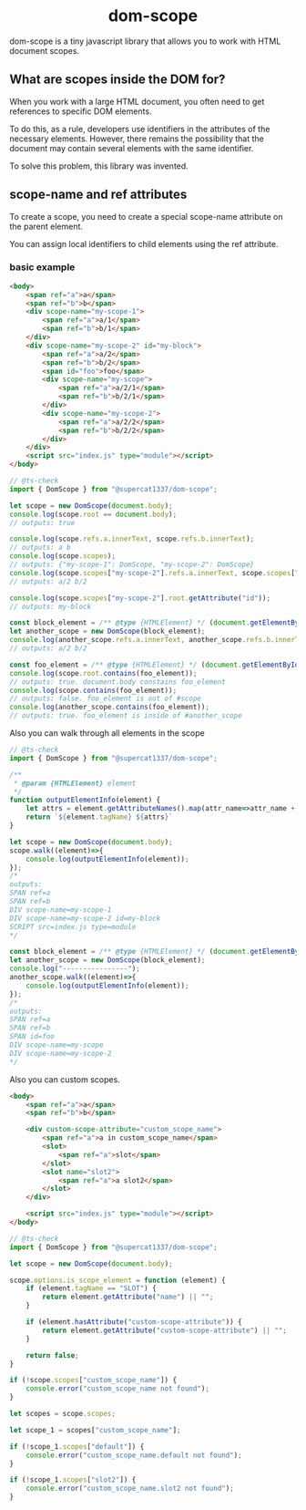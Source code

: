 <h1 align="center">
    dom-scope
</h1>

dom-scope is a tiny javascript library that allows you to work with HTML document scopes. 

## What are scopes inside the DOM for?

When you work with a large HTML document, you often need to get references to specific DOM elements. 

To do this, as a rule, developers use identifiers in the attributes of the necessary elements. However, there remains the possibility that the document may contain several elements with the same identifier. 

To solve this problem, this library was invented.


## scope-name and ref attributes

To create a scope, you need to create a special scope-name attribute on the parent element. 

You can assign local identifiers to child elements using the ref attribute.

### basic example

```html
<body>
    <span ref="a">a</span>
    <span ref="b">b</span>
    <div scope-name="my-scope-1">
        <span ref="a">a/1</span>
        <span ref="b">b/1</span>
    </div>
    <div scope-name="my-scope-2" id="my-block">    
        <span ref="a">a/2</span>
        <span ref="b">b/2</span>
        <span id="foo">foo</span>
        <div scope-name="my-scope">    
            <span ref="a">a/2/1</span>
            <span ref="b">b/2/1</span>
        </div>
        <div scope-name="my-scope-2">    
            <span ref="a">a/2/2</span>
            <span ref="b">b/2/2</span>
        </div>
    </div>
    <script src="index.js" type="module"></script>
</body>
```

```js
// @ts-check
import { DomScope } from "@supercat1337/dom-scope";

let scope = new DomScope(document.body);
console.log(scope.root == document.body);
// outputs: true

console.log(scope.refs.a.innerText, scope.refs.b.innerText);
// outputs: a b
console.log(scope.scopes);
// outputs: {"my-scope-1": DomScope, "my-scope-2": DomScope}
console.log(scope.scopes["my-scope-2"].refs.a.innerText, scope.scopes["my-scope-2"].refs.b.innerText);
// outputs: a/2 b/2

console.log(scope.scopes["my-scope-2"].root.getAttribute("id"));
// outputs: my-block

const block_element = /** @type {HTMLElement} */ (document.getElementById("my-block"));
let another_scope = new DomScope(block_element);
console.log(another_scope.refs.a.innerText, another_scope.refs.b.innerText);
// outputs: a/2 b/2

const foo_element = /** @type {HTMLElement} */ (document.getElementById("foo"));
console.log(scope.root.contains(foo_element));
// outputs: true. document.body constains foo_element
console.log(scope.contains(foo_element));
// outputs: false. foo_element is out of #scope
console.log(another_scope.contains(foo_element));
// outputs: true. foo_element is inside of #another_scope
```

Also you can walk through all elements in the scope 
```js
// @ts-check
import { DomScope } from "@supercat1337/dom-scope";

/**
 * @param {HTMLElement} element 
 */
function outputElementInfo(element) {
    let attrs = element.getAttributeNames().map(attr_name=>attr_name + "=" + element.getAttribute(attr_name)).join(" ");
    return `${element.tagName} ${attrs}`
}

let scope = new DomScope(document.body);
scope.walk((element)=>{
    console.log(outputElementInfo(element));
});
/*
outputs:
SPAN ref=a
SPAN ref=b
DIV scope-name=my-scope-1
DIV scope-name=my-scope-2 id=my-block
SCRIPT src=index.js type=module
*/

const block_element = /** @type {HTMLElement} */ (document.getElementById("my-block"));
let another_scope = new DomScope(block_element);
console.log("----------------");
another_scope.walk((element)=>{
    console.log(outputElementInfo(element));
});
/*
outputs:
SPAN ref=a
SPAN ref=b
SPAN id=foo
DIV scope-name=my-scope
DIV scope-name=my-scope-2
*/
```

Also you can custom scopes.
```html
<body>
    <span ref="a">a</span>
    <span ref="b">b</span>

    <div custom-scope-attribute="custom_scope_name">
        <span ref="a">a in custom_scope_name</span>
        <slot>
            <span ref="a">slot</span>
        </slot>
        <slot name="slot2">
            <span ref="a">a slot2</span>
        </slot>
    </div>

    <script src="index.js" type="module"></script>
</body>
```

```js
// @ts-check
import { DomScope } from "@supercat1337/dom-scope";

let scope = new DomScope(document.body);

scope.options.is_scope_element = function (element) {
    if (element.tagName == "SLOT") {
        return element.getAttribute("name") || "";
    }

    if (element.hasAttribute("custom-scope-attribute")) {
        return element.getAttribute("custom-scope-attribute") || "";
    }

    return false;
}

if (!scope.scopes["custom_scope_name"]) {
    console.error("custom_scope_name not found");
}

let scopes = scope.scopes;

let scope_1 = scopes["custom_scope_name"];

if (!scope_1.scopes["default"]) {
    console.error("custom_scope_name.default not found");
}

if (!scope_1.scopes["slot2"]) {
    console.error("custom_scope_name.slot2 not found");
}
```